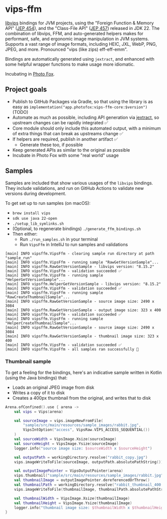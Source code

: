 # vips-ffm

[libvips](https://github.com/libvips/libvips) bindings for JVM projects, using the "Foreign Function & Memory API"
([JEP 454](https://openjdk.org/jeps/454)), and the "Class-File API" ([JEP 457](https://openjdk.org/jeps/457)) released in JDK 22. The combination
of libvips, FFM, and auto-generated helpers makes for performant, safe, and ergonomic image manipulation in JVM systems.
Supports a vast range of image formats, including HEIC, JXL, WebP, PNG, JPEG, and more. Pronounced "vips (like zips)
eff-eff-emm".

Bindings are automatically generated using `jextract`, and enhanced with some helpful wrapper functions to make usage
more idiomatic.

Incubating in [Photo Fox](https://github.com/lopcode/photo-fox).

## Project goals

* Publish to GitHub Packages via Gradle, so that using the library is as easy as
`implementation("app.photofox:vips-ffm-core:$version")` (TODO)
* Automate as much as possible, including API generation via [jextract](https://github.com/openjdk/jextract), so
  upstream changes can be rapidly integrated ✅
* Core module should only include this automated output, with a minimum of extra things that can break as upstreams
  change ✅
* If helpers are required, publish in another artifact ✅
  * Generate these too, if possible
* Keep generated APIs as similar to the original as possible
* Incubate in Photo Fox with some "real world" usage

## Samples

Samples are included that show various usages of the `libvips` bindings. They include validations, and run on GitHub
Actions to validate new versions during development.

To get set up to run samples (on macOS):
* `brew install vips`
* `sdk use java 22-open`
* `./setup_lib_symlinks.sh`
* (Optional, to regenerate bindings) `./generate_ffm_bindings.sh`
* Then either:
  * Run `./run_samples.sh` in your terminal
  * Run `VipsFfm` in IntelliJ to run samples and validations

```
[main] INFO vipsffm.VipsFfm - clearing sample run directory at path "sample_run"
[main] INFO vipsffm.VipsFfm - running sample "RawGetVersionSample"...
[main] INFO vipsffm.RawGetVersionSample - libvips version: "8.15.2"
[main] INFO vipsffm.VipsFfm - validation succeeded ✅
[main] INFO vipsffm.VipsFfm - running sample "HelperGetVersionSample"...
[main] INFO vipsffm.HelperGetVersionSample - libvips version: "8.15.2"
[main] INFO vipsffm.VipsFfm - validation succeeded ✅
[main] INFO vipsffm.VipsFfm - running sample "RawCreateThumbnailSample"...
[main] INFO vipsffm.RawGetVersionSample - source image size: 2490 x 3084
[main] INFO vipsffm.RawGetVersionSample - output image size: 323 x 400
[main] INFO vipsffm.VipsFfm - validation succeeded ✅
[main] INFO vipsffm.VipsFfm - running sample "HelperCreateThumbnailSample"...
[main] INFO vipsffm.RawGetVersionSample - source image size: 2490 x 3084
[main] INFO vipsffm.RawGetVersionSample - thumbnail image size: 323 x 400
[main] INFO vipsffm.VipsFfm - validation succeeded ✅
[main] INFO vipsffm.VipsFfm - all samples ran successfully 🎉
```

### Thumbnail sample

To get a feeling for the bindings, here's an indicative sample written in Kotlin (using the Java bindings) that:
* Loads an original JPEG image from disk
* Writes a copy of it to disk
* Creates a 400px thumbnail from the original, and writes that to disk 

```kt
Arena.ofConfined().use { arena ->
    val vips = Vips(arena)

    val sourceImage = vips.imageNewFromFile(
        "sample/src/main/resources/sample_images/rabbit.jpg",
        VipsIntOption("access", VipsRaw.VIPS_ACCESS_SEQUENTIAL())
    )
    val sourceWidth = VipsImage.Xsize(sourceImage)
    val sourceHeight = VipsImage.Ysize(sourceImage)
    logger.info("source image size: $sourceWidth x $sourceHeight")

    val outputPath = workingDirectory.resolve("rabbit_copy.jpg")
    vips.imageWriteToFile(sourceImage, outputPath.absolutePathString())

    val outputImagePointer = VipsOutputPointer(arena)
    vips.thumbnail("sample/src/main/resources/sample_images/rabbit.jpg", outputImagePointer, 400)
    val thumbnailImage = outputImagePointer.dereferencedOrThrow()
    val thumbnailPath = workingDirectory.resolve("rabbit_thumbnail_400.jpg")
    vips.imageWriteToFile(thumbnailImage, thumbnailPath.absolutePathString())

    val thumbnailWidth = VipsImage.Xsize(thumbnailImage)
    val thumbnailHeight = VipsImage.Ysize(thumbnailImage)
    logger.info("thumbnail image size: $thumbnailWidth x $thumbnailHeight")
}
```